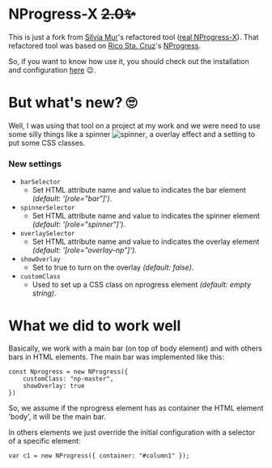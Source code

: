 NProgress-X ~~2.0✨~~
===========

This is just a fork from [Sílvia Mur](https://github.com/pchiwan)'s refactored tool ([real NProgress-X](https://github.com/pchiwan/nprogress)). That refactored tool was based on [Rico Sta. Cruz](https://github.com/rstacruz)'s [NProgress](https://github.com/rstacruz/nprogress).

So, if you want to know how use it, you should check out the installation and configuration [here](http://silvia.murblan.ch/nprogress/) 😉.

# But what's new? 🙄

Well, I was using that tool on a project at my work and we were need to use some silly things like a spinner ![spinner](https://s15.postimg.cc/3oiiocc1n/Rolling-1s-20px.gif), a overlay effect and a setting to put some CSS classes.

### New settings

- `barSelector`
    -  Set HTML attribute name and value to indicates the bar element  *(default: '[role="bar"]')*. 
- `spinnerSelector`
    -  Set HTML attribute name and value to indicates the spinner element  *(default: '[role="spinner"]')*. 
- `overlaySelector`
    -  Set HTML attribute name and value to indicates the overlay element  *(default: '[role="overlay-np"]')*. 
- `showOverlay`
    -  Set to true to turn on the overlay *(default: false)*. 
- `customClass`
    -  Used to set up a CSS class on nprogress element *(default: empty string)*. 

# What we did to work well
Basically, we work with a main bar (on top of body element) and with others bars in HTML elements.
The main bar was implemented like this:
```
const Nprogress = new NProgress({
    customClass: "np-master",
    showOverlay: true
})
```
So, we assume if the nprogress element has as container the HTML element 'body', it will be the main bar.

In others elements we just override the initial configuration with a selector of a specific element:
```
var c1 = new NProgress({ container: "#column1" });
```

